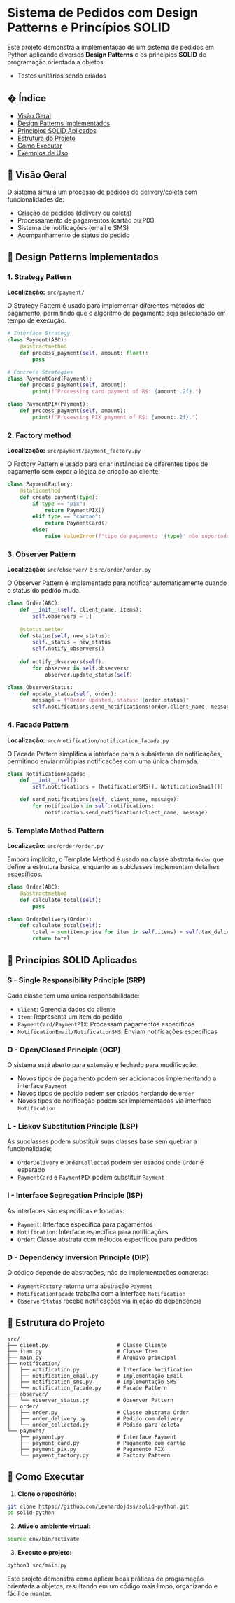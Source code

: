 # Sistema de Pedidos com Design Patterns e Princípios SOLID

Este projeto demonstra a implementação de um sistema de pedidos em Python aplicando diversos **Design Patterns** e os princípios **SOLID** de programação orientada a objetos.

* Testes unitários sendo criados

## � Índice

- [Visão Geral](#visão-geral)
- [Design Patterns Implementados](#design-patterns-implementados)
- [Princípios SOLID Aplicados](#princípios-solid-aplicados)
- [Estrutura do Projeto](#estrutura-do-projeto)
- [Como Executar](#como-executar)
- [Exemplos de Uso](#exemplos-de-uso)

## 🎯 Visão Geral

O sistema simula um processo de pedidos de delivery/coleta com funcionalidades de:
- Criação de pedidos (delivery ou coleta)
- Processamento de pagamentos (cartão ou PIX)
- Sistema de notificações (email e SMS)
- Acompanhamento de status do pedido

## 🔧 Design Patterns Implementados

### 1. **Strategy Pattern**
**Localização:** `src/payment/`

O Strategy Pattern é usado para implementar diferentes métodos de pagamento, permitindo que o algoritmo de pagamento seja selecionado em tempo de execução.

```python
# Interface Strategy
class Payment(ABC):
    @abstractmethod
    def process_payment(self, amount: float):
        pass

# Concrete Strategies
class PaymentCard(Payment):
    def process_payment(self, amount):
        print(f"Processing card payment of R$: {amount:.2f}.")

class PaymentPIX(Payment):
    def process_payment(self, amount):
        print(f"Processing PIX payment of R$: {amount:.2f}.")
```

### 2. **Factory method**
**Localização:** `src/payment/payment_factory.py`

O Factory Pattern é usado para criar instâncias de diferentes tipos de pagamento sem expor a lógica de criação ao cliente.

```python
class PaymentFactory:
    @staticmethod
    def create_payment(type):
        if type == "pix":
            return PaymentPIX()
        elif type == "cartao":
            return PaymentCard()
        else:
            raise ValueError(f"tipo de pagamento '{type}' não suportado")
```

### 3. **Observer Pattern**
**Localização:** `src/observer/` e `src/order/order.py`

O Observer Pattern é implementado para notificar automaticamente quando o status do pedido muda.

```python
class Order(ABC):
    def __init__(self, client_name, items):
        self.observers = []
    
    @status.setter
    def status(self, new_status):
        self._status = new_status
        self.notify_observers()
    
    def notify_observers(self):
        for observer in self.observers:
            observer.update_status(self)

class ObserverStatus:
    def update_status(self, order):
        message = f"Order updated, status: {order.status}"
        self.notifications.send_notifications(order.client_name, message)
```

### 4. **Facade Pattern**
**Localização:** `src/notification/notification_facade.py`

O Facade Pattern simplifica a interface para o subsistema de notificações, permitindo enviar múltiplas notificações com uma única chamada.

```python
class NotificationFacade:
    def __init__(self):
        self.notifications = [NotificationSMS(), NotificationEmail()]

    def send_notifications(self, client_name, message):
        for notification in self.notifications:
            notification.send_notification(client_name, message)
```

### 5. **Template Method Pattern**
**Localização:** `src/order/order.py`

Embora implícito, o Template Method é usado na classe abstrata `Order` que define a estrutura básica, enquanto as subclasses implementam detalhes específicos.

```python
class Order(ABC):
    @abstractmethod
    def calculate_total(self):
        pass

class OrderDelivery(Order):
    def calculate_total(self):
        total = sum(item.price for item in self.items) + self.tax_delivery
        return total
```

## 🎯 Princípios SOLID Aplicados

### **S - Single Responsibility Principle (SRP)**
Cada classe tem uma única responsabilidade:
- `Client`: Gerencia dados do cliente
- `Item`: Representa um item do pedido
- `PaymentCard/PaymentPIX`: Processam pagamentos específicos
- `NotificationEmail/NotificationSMS`: Enviam notificações específicas

### **O - Open/Closed Principle (OCP)**
O sistema está aberto para extensão e fechado para modificação:
- Novos tipos de pagamento podem ser adicionados implementando a interface `Payment`
- Novos tipos de pedido podem ser criados herdando de `Order`
- Novos tipos de notificação podem ser implementados via interface `Notification`

### **L - Liskov Substitution Principle (LSP)**
As subclasses podem substituir suas classes base sem quebrar a funcionalidade:
- `OrderDelivery` e `OrderCollected` podem ser usados onde `Order` é esperado
- `PaymentCard` e `PaymentPIX` podem substituir `Payment`

### **I - Interface Segregation Principle (ISP)**
As interfaces são específicas e focadas:
- `Payment`: Interface específica para pagamentos
- `Notification`: Interface específica para notificações
- `Order`: Classe abstrata com métodos específicos para pedidos

### **D - Dependency Inversion Principle (DIP)**
O código depende de abstrações, não de implementações concretas:
- `PaymentFactory` retorna uma abstração `Payment`
- `NotificationFacade` trabalha com a interface `Notification`
- `ObserverStatus` recebe notificações via injeção de dependência

## 📁 Estrutura do Projeto

```
src/
├── client.py                      # Classe Cliente
├── item.py                        # Classe Item
├── main.py                        # Arquivo principal
├── notification/
│   ├── notification.py            # Interface Notification
│   ├── notification_email.py      # Implementação Email
│   ├── notification_sms.py        # Implementação SMS
│   └── notification_facade.py     # Facade Pattern
├── observer/
│   └── observer_status.py         # Observer Pattern
├── order/
│   ├── order.py                   # Classe abstrata Order
│   ├── order_delivery.py          # Pedido com delivery
│   └── order_collected.py         # Pedido para coleta
└── payment/
    ├── payment.py                 # Interface Payment
    ├── payment_card.py            # Pagamento com cartão
    ├── payment_pix.py             # Pagamento PIX
    └── payment_factory.py         # Factory Pattern
```

## 🚀 Como Executar

1. **Clone o repositório:**
```bash
git clone https://github.com/Leonardojdss/solid-python.git
cd solid-python
```

2. **Ative o ambiente virtual:**
```bash
source env/bin/activate
```

3. **Execute o projeto:**
```bash
python3 src/main.py
```

Este projeto demonstra como aplicar boas práticas de programação orientada a objetos, resultando em um código mais limpo, organizando e fácil de manter.

